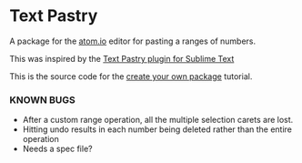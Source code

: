 Text Pastry
=========

A package for the [atom.io](https://atom.io) editor for pasting a ranges of numbers.

This was inspired by the [Text Pastry plugin for Sublime Text](https://github.com/duydao/Text-Pastry)

This is the source code for the [create your own package](https://atom.io/docs/latest/your-first-package) tutorial.

### KNOWN BUGS
* After a custom range operation, all the multiple selection carets are lost.
* Hitting undo results in each number being deleted rather than the entire operation
* Needs a spec file?
